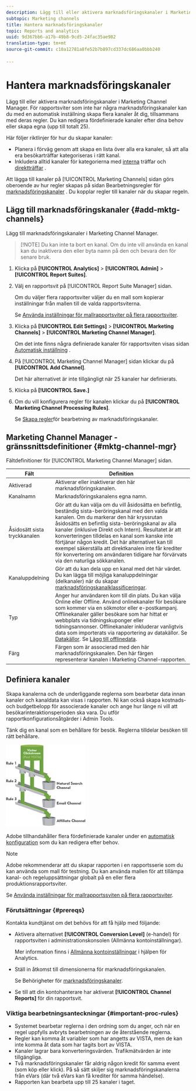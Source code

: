 ```yaml
---
description: Lägg till eller aktivera marknadsföringskanaler i Marketing Channel Manager. För rapportsviter som inte har några marknadsföringskanaler kan du med en automatisk inställning skapa flera kanaler åt dig, tillsammans med deras regler. Du kan redigera fördefinierade kanaler efter dina behov eller skapa egna (upp till totalt 25).
subtopic: Marketing channels
title: Hantera marknadsföringskanaler
topic: Reports and analytics
uuid: 9d367bb6-a17b-49b8-9cd5-24fac35ae982
translation-type: tm+mt
source-git-commit: c10a12781a8fe52b7b897cd337dc686aa0bbb240

---
```



# Hantera marknadsföringskanaler

Lägg till eller aktivera marknadsföringskanaler i Marketing Channel Manager. För rapportsviter som inte har några marknadsföringskanaler kan du med en automatisk inställning skapa flera kanaler åt dig, tillsammans med deras regler. Du kan redigera fördefinierade kanaler efter dina behov eller skapa egna (upp till totalt 25).

Här följer riktlinjer för hur du skapar kanaler:

* Planera i förväg genom att skapa en lista över alla era kanaler, så att alla era besökarträffar kategoriseras i rätt kanal.
* Inkludera alltid kanaler för kategorierna med [interna](/help/components/c-marketing-channels/c-faq.md) träffar och [direktträffar](/help/components/c-marketing-channels/c-faq.md) .

Att lägga till kanaler på [!UICONTROL Marketing Channels] sidan görs oberoende av hur regler skapas på sidan Bearbetningsregler för [marknadsföringskanaler](/help/components/c-marketing-channels/c-rules.md) . Du kopplar regler till kanaler när du skapar regeln.

## Lägg till marknadsföringskanaler {#add-mktg-channels}

Lägg till marknadsföringskanaler i Marketing Channel Manager.

> [!NOTE] Du kan inte ta bort en kanal. Om du inte vill använda en kanal kan du inaktivera den eller byta namn på den och bevara den för senare bruk.

1. Klicka på **[!UICONTROL Analytics]** > **[!UICONTROL Admin]** > **[!UICONTROL Report Suites]**.
1. Välj en rapportsvit på [!UICONTROL Report Suite Manager] sidan.

   Om du väljer flera rapportsviter väljer du en mall som kopierar inställningar från mallen till de valda rapportsviterna.

   Se [Använda inställningar för mallrapportsviter på flera rapportsviter](/help/components/c-marketing-channels/c-getting-started-mchannel.md).

1. Klicka på **[!UICONTROL Edit Settings]** > **[!UICONTROL Marketing Channels]** > **[!UICONTROL Marketing Channel Manager]**.

   Om det inte finns några definierade kanaler för rapportsviten visas sidan [Automatisk inställning](/help/components/c-marketing-channels/c-getting-started-mchannel.md) .

1. På [!UICONTROL Marketing Channel Manager] sidan klickar du på **[!UICONTROL Add Channel]**.

   Det här alternativet är inte tillgängligt när 25 kanaler har definierats.

1. Klicka på **[!UICONTROL Save.]**
1. Om du vill konfigurera regler för kanalen klickar du på **[!UICONTROL Marketing Channel Processing Rules]**.

   Se [Skapa regler](/help/components/c-marketing-channels/c-rules.md)för bearbetning av marknadsföringskanaler.

## Marketing Channel Manager - gränssnittsdefinitioner {#mktg-channel-mgr}

Fältdefinitioner för [!UICONTROL Marketing Channel Manager] sidan.

| Fält | Definition |
|--- |--- |
| Aktiverad | Aktiverar eller inaktiverar den här marknadsföringskanalen. |
| Kanalnamn | Marknadsföringskanalens egna namn. |
| Åsidosätt sista tryckkanalen | Gör att du kan välja om du vill åsidosätta en befintlig, beständig sista-beröringskanal med den valda kanalen. Om du markerar den här kryssrutan åsidosätts en befintlig sista-beröringskanal av alla kanaler (inklusive Direkt och Intern). Resultatet är att konverteringen tilldelas en kanal som kanske inte förtjänar någon kredit. Det här alternativet kan till exempel säkerställa att direktkanalen inte får krediter för konvertering om användaren tidigare har förvärvats via den naturliga sökkanalen. |
| Kanaluppdelning | Gör att du kan dela upp en kanal med det här värdet. Du kan lägga till möjliga kanaluppdelningar (delkanaler) när du skapar [marknadsföringskanalklassificeringar](/help/components/c-marketing-channels/classifictions-mchannel.md). |
| Typ | Anger hur användaren kom till din plats. Du kan välja Online eller Offline. Använd onlinekanaler för besökare som kommer via en sökmotor eller e-postkampanj. Offlinekanaler gäller besökare som har hittat er webbplats via tidningskuponger eller tidningsannonser. Offlinekanaler inkluderar vanligtvis data som importerats via rapportering av datakällor. Se [Datakällor](https://docs.adobe.com/content/help/en/analytics/import/data-sources/datasrc-home.html). Se [Lägg till offlinedata](/help/components/c-marketing-channels/c-getting-started-mchannel.md). |
| Färg | Färgen som är associerad med den här marknadsföringskanalen. Den här färgen representerar kanalen i Marketing Channel-rapporten. |

## Definiera kanaler

Skapa kanalerna och de underliggande reglerna som bearbetar data innan kanaler och kanaldata kan visas i rapporten. Ni kan också skapa kostnads- och budgetbelopp för associerade kanaler och ange hur länge ni vill att besökarinteraktionsperioden ska vara. Du utför rapportkonfigurationsåtgärder i Admin Tools.

Tänk dig en kanal som en behållare för besök. Reglerna tilldelar besöken till rätt behållare.

![](assets/buckets_2.png)

Adobe tillhandahåller flera fördefinierade kanaler under en [automatisk konfiguration](/help/components/c-marketing-channels/c-getting-started-mchannel.md) som du kan redigera efter behov.

>[!NOTE]
>
>Adobe rekommenderar att du skapar rapporten i en rapportsserie som du kan använda som mall för testning. Du kan använda mallen för att tillämpa kanal- och regeluppsättningar globalt på en eller flera produktionsrapportsviter.
>
>Se [Använda inställningar för mallrapportssviten på flera rapportsviter](/help/components/c-marketing-channels/c-getting-started-mchannel.md).

### Förutsättningar {#prereqs}

Kontakta kundtjänst om det behövs för att få hjälp med följande:

* Aktivera alternativet **[!UICONTROL Conversion Level]** (e-handel) för rapportsviten i administrationskonsolen (Allmänna kontoinställningar).

   Mer information finns i [Allmänna kontoinställningar](https://docs.adobe.com/content/help/en/analytics/admin/admin-tools/general-acct-settings-admin.html) i hjälpen för Analytics.

* Ställ in åtkomst till dimensionerna för marknadsföringskanalen.

   Se Behörigheter för [marknadsföringskanaler](/help/components/c-marketing-channels/c-channel-report-access.md).

* Se till att din kontohanterare har aktiverat **[!UICONTROL Channel Reports]** för din rapportsvit.

### Viktiga bearbetningsanteckningar {#important-proc-rules}

* Systemet bearbetar reglerna i den ordning som du anger, och när en regel uppfylls avbryts bearbetningen av de återstående reglerna.
* Regler kan komma åt variabler som har angetts av VISTA, men de kan inte komma åt data som har tagits bort av VISTA.
* Kanaler lagrar bara konverteringsvärden. Trafikmätvärden är inte tillgängliga.
* Två marknadsföringskanaler får aldrig någon kredit för samma event (som köp eller klick). På så sätt skiljer sig marknadsföringskanalerna från eVars (där två eVars kan få krediter för samma händelse).
* Rapporten kan bearbeta upp till 25 kanaler i taget.

